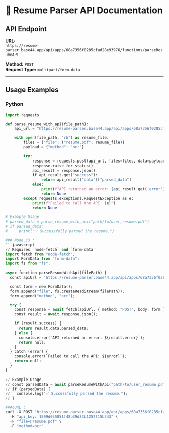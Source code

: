 # 📄 Resume Parser API Documentation

## API Endpoint
**URL:**  
`https://resume-parser.base44.app/api/apps/68a7356f0285cfad28e93976/functions/parseResumeAPI`  

**Method:** `POST`  
**Request Type:** `multipart/form-data`  

---

## Usage Examples

### Python
```python
import requests

def parse_resume_with_api(file_path):
    api_url = "https://resume-parser.base44.app/api/apps/68a7356f0285cfad28e93976/functions/parseResumeAPI"

    with open(file_path, "rb") as resume_file:
        files = {"file": ("resume.pdf", resume_file)}
        payload = {"method": "ocr"}

        try:
            response = requests.post(api_url, files=files, data=payload)
            response.raise_for_status()
            api_result = response.json()
            if api_result.get("success"):
                return api_result["data"]["parsed_data"]
            else:
                print(f"API returned an error: {api_result.get('error')}")
                return None
        except requests.exceptions.RequestException as e:
            print(f"Failed to call the API: {e}")
            return None

# Example Usage
# parsed_data = parse_resume_with_api("path/to/user_resume.pdf")
# if parsed_data:
#     print("✅ Successfully parsed the resume.")

### Node.js :
```javascript
// Requires `node-fetch` and `form-data`
import fetch from "node-fetch";
import FormData from "form-data";
import fs from "fs";

async function parseResumeWithApi(filePath) {
  const apiUrl = "https://resume-parser.base44.app/api/apps/68a7356f0285cfad28e93976/functions/parseResumeAPI";

  const form = new FormData();
  form.append("file", fs.createReadStream(filePath));
  form.append("method", "ocr");

  try {
    const response = await fetch(apiUrl, { method: "POST", body: form });
    const result = await response.json();

    if (result.success) {
      return result.data.parsed_data;
    } else {
      console.error(`API returned an error: ${result.error}`);
      return null;
    }
  } catch (error) {
    console.error(`Failed to call the API: ${error}`);
    return null;
  }
}

// Example Usage
// const parsedData = await parseResumeWithApi("path/to/user_resume.pdf");
// if (parsedData) {
//   console.log("✅ Successfully parsed the resume.");
// }

###cURL :
curl -X POST "https://resume-parser.base44.app/api/apps/68a7356f0285cfad28e93976/functions/parseResumeAPI" \
  -H "api_key: 1509d055851f48b39d83b1252f15b343" \
  -F "file=@resume.pdf" \
  -F "method=ocr"
